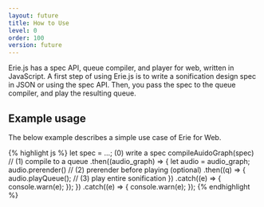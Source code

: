 ```yaml
---
layout: future
title: How to Use
level: 0
order: 100
version: future
---
```


Erie.js has a spec API, queue compiler, and player for web, written in JavaScript.
A first step of using Erie.js is to write a sonification design spec in JSON or using the spec API.
Then, you pass the spec to the queue compiler, and play the resulting queue.

## Example usage

The below example describes a simple use case of Erie for Web.

{% highlight js %}
let spec = ...; (0) write a spec
compileAuidoGraph(spec) // (1) compile to a queue
  .then((audio_graph) => {
    let audio = audio_graph;
    audio.prerender() // (2) prerender before playing (optional)
      .then((q) => {
        audio.playQueue(); // (3) play entire sonification
      })
      .catch((e) => {
        console.warn(e);
      });
  })
  .catch((e) => {
    console.warn(e);
  });
{% endhighlight %}
